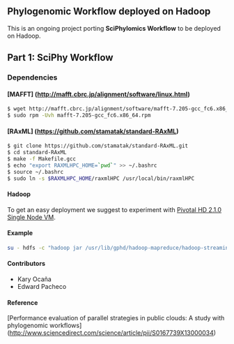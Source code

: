 Phylogenomic Workflow deployed on Hadoop
----------------------------------------
This is an ongoing project porting **SciPhylomics Workflow** to be deployed on Hadoop.

## Part 1: SciPhy Workflow

### Dependencies
#### [MAFFT] (http://mafft.cbrc.jp/alignment/software/linux.html)
```bash
$ wget http://mafft.cbrc.jp/alignment/software/mafft-7.205-gcc_fc6.x86_64.rpm
$ sudo rpm -Uvh mafft-7.205-gcc_fc6.x86_64.rpm
```

#### [RAxML] (https://github.com/stamatak/standard-RAxML)
```bash
$ git clone https://github.com/stamatak/standard-RAxML.git
$ cd standard-RAxML
$ make -f Makefile.gcc
$ echo "export RAXMLHPC_HOME=`pwd`" >> ~/.bashrc
$ source ~/.bashrc
$ sudo ln -s $RAXMLHPC_HOME/raxmlHPC /usr/local/bin/raxmlHPC
```

#### Hadoop
To get an easy deployment we suggest to experiment with [Pivotal HD 2.1.0 Single Node VM](https://network.pivotal.io/products/pivotal-hd).

#### Example
```bash
su - hdfs -c "hadoop jar /usr/lib/gphd/hadoop-mapreduce/hadoop-streaming-2.2.0-gphd-3.1.0.0.jar -numReduceTasks 0 -mapper sciphy-map.sh -input /user/hdfs/workflow-sciphy/orthofiles.txt -output /user/hdfs/workflow-sciphy/output1 -file /home/gpadmin/Projects/phylogenomic-workflow/hadoop/sciphy-map.sh"
```

#### Contributors
* Kary Ocaña
* Edward Pacheco

#### Reference
[Performance evaluation of parallel strategies in public clouds: A study with phylogenomic workflows]
(http://www.sciencedirect.com/science/article/pii/S0167739X13000034)

